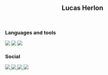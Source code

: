 <h2 align="center">Lucas Herlon</h2>
<div align="center">
<br>
</div>


<h3>Languages and tools</h3>
<!--
<div>
  <img src="https://img.shields.io/badge/HTML-239120?style=for-the-badge&logo=html5&logoColor=white" />
  <img src="https://img.shields.io/badge/CSS-239120?&style=for-the-badge&logo=css3&logoColor=white" />
  <img src="https://img.shields.io/badge/JavaScript-F7DF1E?style=for-the-badge&logo=javascript&logoColor=black" />
</div>
-->
<div>
    
 <!-- <img src="https://img.shields.io/badge/Java-ED8B00?style=for-the-badge&logo=java&logoColor=white" /> -->
 <img src="https://img.shields.io/badge/Go-00ADD8?style=for-the-badge&logo=go&logoColor=white" /> 
<!--<img src="https://img.shields.io/badge/Python-3776AB?style=for-the-badge&logo=python&logoColor=white" /> -->
<img src="https://img.shields.io/badge/C%23-239120?style=for-the-badge&logo=c-sharp&logoColor=white" />
 <!-- img src="https://img.shields.io/badge/Flutter-02569B?style=for-the-badge&logo=flutter&logoColor=white"  -->
  <img src="https://img.shields.io/badge/MySQL-00000F?style=for-the-badge&logo=mysql&logoColor=white" />
</div>

<div>
    <!--
  <img src="https://img.shields.io/badge/React-20232A?style=for-the-badge&logo=react&logoColor=61DAFB" />
    -->
 <!--  <img src="https://img.shields.io/badge/Vue.js-35495E?style=for-the-badge&logo=vue.js&logoColor=4FC08D" /> -->
  <!--
  <img src="https://img.shields.io/badge/React_Native-20232A?style=for-the-badge&logo=react&logoColor=61DAFB" />
  -->
    
</div>

<h3>Social</h3>
<p align="left">
  <a href="mailto:lucasherlondsmc@gmail.com" alt="Gmail">
  <img src="https://img.shields.io/badge/Gmail-D14836?style=for-the-badge&logo=gmail&logoColor=white&link=lucasherlondsmc@gmail.com" />
  </a>
  
  <a href="https://www.linkedin.com/in/lucas-herlon-6596aa273/" alt="LinkedIn">
  <img src="https://img.shields.io/badge/LinkedIn-0077B5?style=for-the-badge&logo=linkedin&logoColor=white&link=https://www.linkedin.com/in/lucas-herlon-6596aa273/" />
  </a>
  
  <a href="https://medium.com/@lucasherlondsmc" alt="Medium">
  <img src="https://img.shields.io/badge/Medium-12100E?style=for-the-badge&logo=medium&logoColor=white&link=https://medium.com/@lucasherlondsmc" />
  </a>
  
  <a href="https://www.youtube.com/channel/UCgZkBCnmBhbPc4lWsRXhZWw" alt="Youtube">
  <img src="https://img.shields.io/badge/YouTube-FF0000?style=for-the-badge&logo=youtube&logoColor=white&link=https://www.youtube.com/channel/UCgZkBCnmBhbPc4lWsRXhZWw" />
  </a>
</p>


